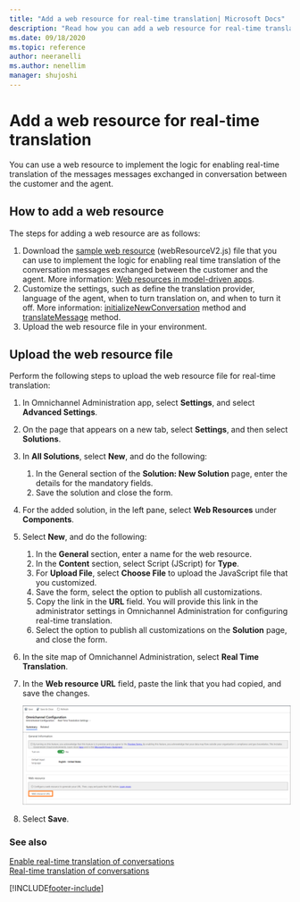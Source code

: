 ```yaml
---
title: "Add a web resource for real-time translation| Microsoft Docs"
description: "Read how you can add a web resource for real-time translation"
ms.date: 09/18/2020
ms.topic: reference
author: neeranelli
ms.author: nenellim
manager: shujoshi
---
```

# Add a web resource for real-time translation

You can use a web resource to implement the logic for enabling real-time translation of the messages messages exchanged in conversation between the customer and the agent.

## How to add a web resource

The steps for adding a web resource are as follows:

1. Download the [sample web resource](https://github.com/microsoft/Dynamics365-Apps-Samples/tree/master/customer-service/omnichannel/real-time-translation) (webResourceV2.js) file that you can use to implement the logic for enabling real time translation of the conversation messages exchanged between the customer and the agent. More information: [Web resources in model-driven apps](/powerapps/developer/model-driven-apps/web-resources).
2. Customize the settings, such as define the translation provider, language of the agent, when to turn translation on, and when to turn it off. More information: [initializeNewConversation](developer/reference/methods/initializeNewConversation.md) method and [translateMessage](developer/reference/methods/translateMessage.md) method.
3. Upload the web resource file in your environment.

## Upload the web resource file

Perform the following steps to upload the web resource file for real-time translation:

1. In Omnichannel Administration app, select **Settings**, and select **Advanced Settings**.
2. On the page that appears on a new tab, select **Settings**, and then select **Solutions**.
3. In **All Solutions**, select **New**, and do the following:
   1. In the General section of the **Solution: New Solution** page, enter the details for the mandatory fields.
   2. Save the solution and close the form.
4. For the added solution, in the left pane, select **Web Resources** under **Components**.
5. Select **New**, and do the following:
   1. In the **General** section, enter a name for the web resource.
   2. In the **Content** section, select Script (JScript) for **Type**.
   3. For **Upload File**, select **Choose File** to upload the JavaScript file that you customized.
   4. Save the form, select the option to publish all customizations.
   5. Copy the link in the **URL** field. You will provide this link in the administrator settings in Omnichannel Administration for configuring real-time translation.
   6. Select the option to publish all customizations on the **Solution** page, and close the form.
6. In the site map of Omnichannel Administration, select **Real Time Translation**.
7. In the **Web resource URL** field, paste the link that you had copied, and save the changes.

   ![Add a web resource.](media/real-time-translation-web-resource.png "Add a web resource")
8. Select **Save**.

### See also

[Enable real-time translation of conversations](enable-real-time-translation.md)  
[Real-time translation of conversations](oc-real-time-translation.md)


[!INCLUDE[footer-include](../includes/footer-banner.md)]
